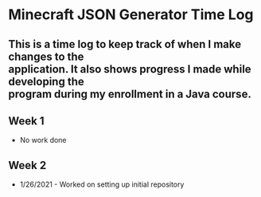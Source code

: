 # Minecraft JSON Generator Time Log

This is a time log to keep track of when I make changes to the  
application. It also shows progress I made while developing the  
program during my enrollment in a Java course.
---

## Week 1
* No work done

## Week 2
* 1/26/2021 - Worked on setting up initial repository 